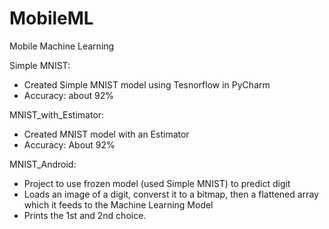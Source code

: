 # MobileML
Mobile Machine Learning

Simple MNIST:
* Created Simple MNIST model using Tesnorflow in PyCharm
* Accuracy: about 92%

MNIST_with_Estimator:
* Created MNIST model with an Estimator
* Accuracy: About 92%

MNIST_Android:
* Project to use frozen model (used Simple MNIST) to predict digit
* Loads an image of a digit, converst it to a bitmap, then a flattened array which it feeds to the Machine Learning Model
* Prints the 1st and 2nd choice.
